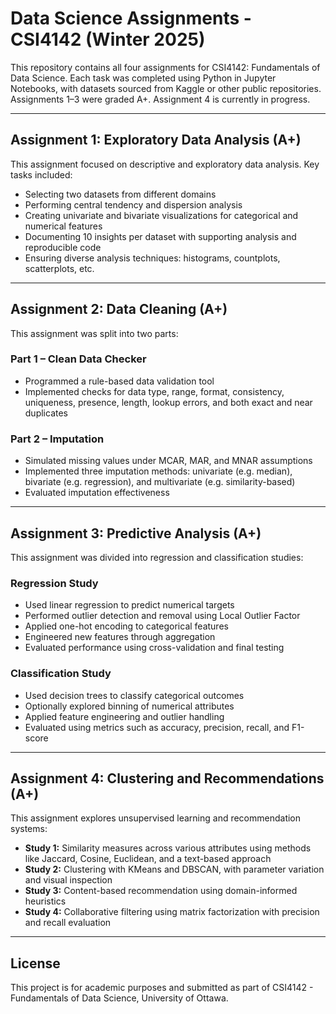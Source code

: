 # Data Science Assignments - CSI4142 (Winter 2025)

This repository contains all four assignments for CSI4142: Fundamentals of Data Science. Each task was completed using Python in Jupyter Notebooks, with datasets sourced from Kaggle or other public repositories. Assignments 1–3 were graded A+. Assignment 4 is currently in progress.

---

## Assignment 1: Exploratory Data Analysis (A+)

This assignment focused on descriptive and exploratory data analysis. Key tasks included:
- Selecting two datasets from different domains
- Performing central tendency and dispersion analysis
- Creating univariate and bivariate visualizations for categorical and numerical features
- Documenting 10 insights per dataset with supporting analysis and reproducible code
- Ensuring diverse analysis techniques: histograms, countplots, scatterplots, etc.

---

## Assignment 2: Data Cleaning (A+)

This assignment was split into two parts:
### Part 1 – Clean Data Checker
- Programmed a rule-based data validation tool
- Implemented checks for data type, range, format, consistency, uniqueness, presence, length, lookup errors, and both exact and near duplicates

### Part 2 – Imputation
- Simulated missing values under MCAR, MAR, and MNAR assumptions
- Implemented three imputation methods: univariate (e.g. median), bivariate (e.g. regression), and multivariate (e.g. similarity-based)
- Evaluated imputation effectiveness

---

## Assignment 3: Predictive Analysis (A+)

This assignment was divided into regression and classification studies:
### Regression Study
- Used linear regression to predict numerical targets
- Performed outlier detection and removal using Local Outlier Factor
- Applied one-hot encoding to categorical features
- Engineered new features through aggregation
- Evaluated performance using cross-validation and final testing

### Classification Study
- Used decision trees to classify categorical outcomes
- Optionally explored binning of numerical attributes
- Applied feature engineering and outlier handling
- Evaluated using metrics such as accuracy, precision, recall, and F1-score

---

## Assignment 4: Clustering and Recommendations (A+)

This assignment explores unsupervised learning and recommendation systems:
- **Study 1:** Similarity measures across various attributes using methods like Jaccard, Cosine, Euclidean, and a text-based approach
- **Study 2:** Clustering with KMeans and DBSCAN, with parameter variation and visual inspection
- **Study 3:** Content-based recommendation using domain-informed heuristics
- **Study 4:** Collaborative filtering using matrix factorization with precision and recall evaluation

---

## License

This project is for academic purposes and submitted as part of CSI4142 - Fundamentals of Data Science, University of Ottawa.
